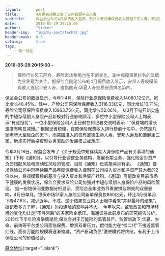 ```yaml
---
layout:       post
title:        4月保费规模之变：安邦首超平安人寿
subtitle:     保监会公布的4月保费收入显示，安邦人寿规模保费收入首超平安人寿，直指国寿。华夏人寿排名第四。
date:         2016-05-29 20:15:00
author:       "Sinter"
header-img:   "img/my-post/tech07.jpg"
header-mask:  0.3
catalog:      true
tags:
    - 第一财经
---
```


**2016-05-29 20:15:00**  **-**

> 保险行业风云际会，寿险市场格局也在不断变化，其中规模保费排名的洗牌为业界最为关注。据保监会刚刚公布的4月保费收入显示，安邦人寿规模保费收入首超平安人寿，直指国寿;华夏人寿规模保费排名第四。

保监会公布的数据显示，今年1-4月，保险行业原保险保费收入14080.12亿元，同比增长40.45%。其中，产险公司原保险保费收入3116.33亿元，同比增长10.71%;寿险公司原保险保费收入10963.75亿元，同比增长52.06%。
从3月下旬开始实施的中短存续期人身险产品新规对行业影响颇深，多位中小型保险公司人士均表示“有点担忧”，一位小型保险公司人士日前在和记者交流时表示：“保费端的增长速度有明显减慢。”
根据记者梳理，在原保险保费收入排行榜前十名中，仍然是几家老牌大型险企的天下，而突围进入的仅有富德生命人寿、安邦人寿及和谐健康三家，新规实行后投资型业务驱动的发展模式或承压。

今年3月18日，保监会发布了《关于规范中短存续期人身保险产品有关事项的通知》(下称《通知》)，以引导行业调整业务结构，发展长期业务，强化险企对资产负债错配风险和流动性风险的管控。目前《通知》已实施两月有余。
《通知》要求保险公司中短存续期产品年度保费收入控制在公司投入资本和净资产较大者的2倍以内，将规模管控的基准与投入资本和净资产挂钩。《通知》可能改变目前市场不健康的发展状况，保监会要求保险公司加强对中短存续期人身保险产品的风险管理。
据一份银保同业数据分析显示，受险企全年业务节奏安排及新规的双重影响，4月份单月，银保市场51家人身险公司新单保费仅860亿元，环比3月份单月下降47.6%，减少近半。不过，这个结果在业内人士眼中看来“并非最坏的结果”。据记者多方了解，《通知》对投连险的影响并不大。
今年以来，监管政策和市场环境的变化均让走“不寻常路”的多家险企承压。海通证券此前发布的研究报告分析，2015年下半年险资举牌潮后,保监会对于万能险的监管趋严。监管新政下,华夏、生命、前海等平台类公司面临保费、增资双重压力，偿付能力在“偿二代”下接近监管红线，高价万能险规模将逐渐缩减，“资产驱动负债”激进模式将终结，有利于上市保险公司的价值经营。


[原文地址](http://www.yicai.com/news/5020036.html){:target="_blank"}



